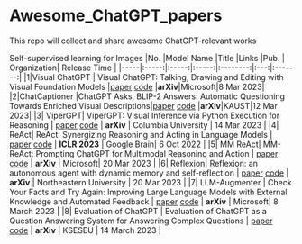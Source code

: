 # Awesome_ChatGPT_papers

This repo will collect and share awesome ChatGPT-relevant works


Self-supervised learning for Images
|No.  |Model Name |Title |Links |Pub. | Organization| Release Time |
|-----|:-----:|:-----:|:-----:|:--------:|:---:|:-------:|
|1|Visual ChatGPT |	Visual ChatGPT: Talking, Drawing and Editing with Visual Foundation Models |[paper](https://arxiv.org/pdf/2303.04671.pdf) [code](https://github.com/microsoft/visual-chatgpt) |__arXiv__|Microsoft|8 Mar 2023|
|2|ChatCaptioner |ChatGPT Asks, BLIP-2 Answers: Automatic Questioning Towards Enriched Visual Descriptions|[paper](https://arxiv.org/pdf/2303.06594.pdf) [code](https://github.com/Vision-CAIR/ChatCaptioner) |__arXiv__|KAUST|12 Mar 2023|
|3| ViperGPT| ViperGPT: Visual Inference via Python Execution for Reasoning | [paper](https://arxiv.org/pdf/2303.08128.pdf) [code](https://github.com/cvlab-columbia/viper) | __arXiv__ | Columbia University | 14 Mar 2023 |
|4| ReAct| ReAct: Synergizing Reasoning and Acting in Language Models | [paper](https://arxiv.org/pdf/2210.03629.pdf) [code](https://github.com/ysymyth/ReAct) | __ICLR 2023__ | Google Brain| 6 Oct 2022 |
|5| MM ReAct| MM-ReAct: Prompting ChatGPT for Multimodal Reasoning and Action | [paper](https://arxiv.org/pdf/2303.11381.pdf) [code](https://github.com/microsoft/MM-REACT) | __arXiv__ | Microsoft| 20 Mar 2023 |
|6| Reflexion| Reflexion: an autonomous agent with dynamic memory and self-reflection | [paper](https://arxiv.org/pdf/2303.11366.pdf) [code](https://github.com/noahshinn024/reflexion) | __arXiv__ | Northeastern University | 20 Mar 2023 |
|7| LLM-Augmenter | Check Your Facts and Try Again: Improving Large Language Models with External Knowledge and Automated Feedback | [paper](https://arxiv.org/pdf/2302.12813.pdf) [code](https://github.com/pengbaolin/LLM-Augmenter) | __arXiv__ | Microsoft| 8 March 2023 |
|8| Evaluation of ChatGPT | Evaluation of ChatGPT as a Question Answering System for Answering Complex Questions | [paper](https://arxiv.org/pdf/2303.11381.pdf) [code](https://github.com/tan92hl/Complex-Question-Answering-Evaluation-of-ChatGPT) | __arXiv__ |  KSESEU | 14 March 2023 |
